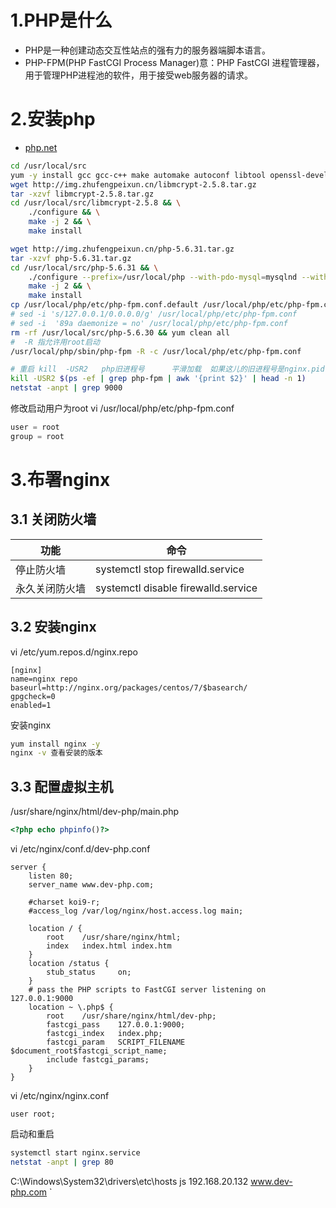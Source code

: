 # 1.PHP是什么
- PHP是一种创建动态交互性站点的强有力的服务器端脚本语言。
- PHP-FPM(PHP FastCGI Process Manager)意：PHP FastCGI 进程管理器，用于管理PHP进程池的软件，用于接受web服务器的请求。
# 2.安装php
- [php.net](https://php.net/)
```bash
cd /usr/local/src
yum -y install gcc gcc-c++ make automake autoconf libtool openssl-devel pcre-devel libxml2 libxml2-devel bzip2 bzip2-devel libjpeg-turbo libjpeg-turbo-devel libpng libpng-devel freetype freetype-devel zlib zlib-devel libcurl libcurl-devel
wget http://img.zhufengpeixun.cn/libmcrypt-2.5.8.tar.gz
tar -xzvf libmcrypt-2.5.8.tar.gz
cd /usr/local/src/libmcrypt-2.5.8 && \
    ./configure && \
    make -j 2 && \
    make install

wget http://img.zhufengpeixun.cn/php-5.6.31.tar.gz
tar -xzvf php-5.6.31.tar.gz
cd /usr/local/src/php-5.6.31 && \
    ./configure --prefix=/usr/local/php --with-pdo-mysql=mysqlnd --with-mysqli=mysqlnd --with-mysql=mysqlnd --with-openssl --enable-mbstring --with-freetype-dir --with-jpeg-dir --with-png-dir --with-mcrypt --with-zlib --with-libxml-dir=/usr --enable-xml  --enable-sockets --enable-fpm --with-config-file-path=/usr/local/php/etc --with-bz2 --with-gd && \
    make -j 2 && \
    make install
cp /usr/local/php/etc/php-fpm.conf.default /usr/local/php/etc/php-fpm.conf
# sed -i 's/127.0.0.1/0.0.0.0/g' /usr/local/php/etc/php-fpm.conf
# sed -i  '89a daemonize = no' /usr/local/php/etc/php-fpm.conf
rm -rf /usr/local/src/php-5.6.30 && yum clean all 
#  -R 指允许用root启动
/usr/local/php/sbin/php-fpm -R -c /usr/local/php/etc/php-fpm.conf

# 重启 kill  -USR2   php旧进程号      平滑加载  如果这儿的旧进程号是nginx.pid
kill -USR2 $(ps -ef | grep php-fpm | awk '{print $2}' | head -n 1)  
netstat -anpt | grep 9000
```
修改启动用户为root vi /usr/local/php/etc/php-fpm.conf
```php
user = root
group = root
```
# 3.布署nginx
## 3.1 关闭防火墙
| 功能 | 命令 |
| --- | --- |
| 停止防火墙 | systemctl stop firewalld.service |
| 永久关闭防火墙 | systemctl disable firewalld.service |
## 3.2 安装nginx
vi /etc/yum.repos.d/nginx.repo
```nginx
[nginx]
name=nginx repo
baseurl=http://nginx.org/packages/centos/7/$basearch/
gpgcheck=0
enabled=1
```
安装nginx
```bash
yum install nginx -y
nginx -v 查看安装的版本
```
## 3.3 配置虚拟主机
/usr/share/nginx/html/dev-php/main.php
```php
<?php echo phpinfo()?>
```
vi /etc/nginx/conf.d/dev-php.conf
```nginx
server {
    listen 80;
    server_name www.dev-php.com;

    #charset koi9-r;
    #access_log /var/log/nginx/host.access.log main;

    location / {
        root    /usr/share/nginx/html;
        index   index.html index.htm
    }
    location /status {
        stub_status     on;
    }
    # pass the PHP scripts to FastCGI server listening on 127.0.0.1:9000
    location ~ \.php$ {
        root    /usr/share/nginx/html/dev-php;
        fastcgi_pass    127.0.0.1:9000;
        fastcgi_index   index.php;
        fastcgi_param   SCRIPT_FILENAME $document_root$fastcgi_script_name;
        include fastcgi_params;
    }
}
```
vi /etc/nginx/nginx.conf
```nginx
user root;
```
启动和重启
```bash
systemctl start nginx.service
netstat -anpt | grep 80
```
C:\Windows\System32\drivers\etc\hosts js 192.168.20.132 www.dev-php.com `